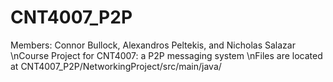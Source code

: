 # CNT4007_P2P
Members: Connor Bullock, Alexandros Peltekis, and Nicholas Salazar
\nCourse Project for CNT4007: a P2P messaging system
\nFiles are located at CNT4007_P2P/NetworkingProject/src/main/java/
